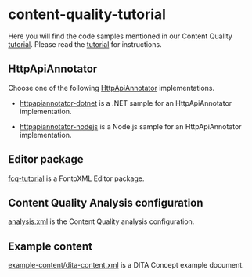 # content-quality-tutorial

Here you will find the code samples mentioned in our Content Quality [tutorial](http://documentation.fontoxml.com/content-quality/latest/tutorial-10059860.html). Please read the [tutorial](http://documentation.fontoxml.com/content-quality/latest/tutorial-10059860.html) for instructions.

## HttpApiAnnotator

Choose one of the following [HttpApiAnnotator](http://documentation.fontoxml.com/content-quality/latest/httpapiannotator-7275169.html) implementations.

* [httpapiannotator-dotnet](httpapiannotator-dotnet) is a .NET sample for an HttpApiAnnotator implementation.

* [httpapiannotator-nodejs](httpapiannotator-nodejs) is a Node.js sample for an HttpApiAnnotator implementation.

## Editor package

[fcq-tutorial](fcq-tutorial) is a FontoXML Editor package.

## Content Quality Analysis configuration

[analysis.xml](analysis.xml) is the Content Quality analysis configuration.

## Example content

[example-content/dita-content.xml](example-content/dita-content.xml) is a DITA Concept example document.